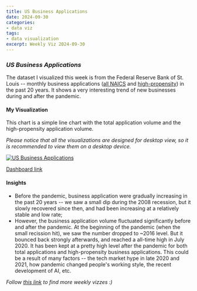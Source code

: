 ```yaml
---
title: US Business Applications
date: 2024-09-30
categories:
- data viz
tags:
- data visualization
excerpt: Weekly Viz 2024-09-30
---
```


### *US Business Applications*

The dataset I visualized this week is from the Federal Reserve Bank of St. Louis -- monthly business applications ([all NAICS](https://fred.stlouisfed.org/series/BABATOTALSAUS) and [high-propensity](https://fred.stlouisfed.org/series/BAHBATOTALSAUS)) in the past 20 years. It shows a very interesting trend of new businesses during and after the pandemic.  

#### My Visualization

This chart is a simple line chart with the total application volume and the high-propensity application volume.  

*Please notice that all the visualizations are designed for desktop view, so it is recommended to view them on a desktop device.*  

<div class='tableauPlaceholder' id='viz1727752606339' style='position: relative'>
  <noscript><a href='#'>
    <img alt='US Business Applications ' src='https:&#47;&#47;public.tableau.com&#47;static&#47;images&#47;20&#47;20240930USBusinessApplications&#47;USBusinessApplications&#47;1_rss.png' style='border: none' />
  </a></noscript>
  <object class='tableauViz'  style='display:none;'>
    <param name='host_url' value='https%3A%2F%2Fpublic.tableau.com%2F' />
    <param name='embed_code_version' value='3' />
    <param name='site_root' value='' />
    <param name='name' value='20240930USBusinessApplications&#47;USBusinessApplications' />
    <param name='tabs' value='no' />
    <param name='toolbar' value='yes' />
    <param name='static_image' value='https:&#47;&#47;public.tableau.com&#47;static&#47;images&#47;20&#47;20240930USBusinessApplications&#47;USBusinessApplications&#47;1.png' />
    <param name='animate_transition' value='yes' />
    <param name='display_static_image' value='yes' />
    <param name='display_spinner' value='yes' />
    <param name='display_overlay' value='yes' />
    <param name='display_count' value='yes' />
    <param name='language' value='en-US' />
    <param name='filter' value='publish=yes' />
  </object></div>               
  <script type='text/javascript'>             
    var divElement = document.getElementById('viz1727752606339');        
    var vizElement = divElement.getElementsByTagName('object')[0];      
    if ( divElement.offsetWidth > 800 ) { vizElement.style.width='800px';vizElement.style.height='627px';} else if ( divElement.offsetWidth > 500 ) { vizElement.style.width='800px';vizElement.style.height='627px';} else { vizElement.style.width='100%';vizElement.style.height='727px';}                 
    var scriptElement = document.createElement('script');          
    scriptElement.src = 'https://public.tableau.com/javascripts/api/viz_v1.js';  
    vizElement.parentNode.insertBefore(scriptElement, vizElement);          
  </script>

[Dashboard link](https://public.tableau.com/views/20240930USBusinessApplications/USBusinessApplications?:language=en-US&publish=yes&:sid=&:redirect=auth&:display_count=n&:origin=viz_share_link)
  
#### Insights
* Before the pandemic, business application were gradually increasing in the past 20 years -- we saw a small dip during the 2008 recession, but it slowly recovered since then, and had been increasing at a relatively stable and low rate;
* However, the business application volume fluctuated significantly before and after the pandemic. At the beginning of the pandemic (when the small recission hit), we saw the number dropped to ~2016 level. But it bounced back strongly afterwards, and reached a all-time high in July 2020. It has been kept at a pretty high level after the pandemic for both total applications and high-propensity business applications. This could be a result of many factors -- the tech market hype in late 2020 and 2021, how pandemic changed people's working style, the recent development of AI, etc.  
  
*Follow [this link](https://yudong-94.github.io/personal-website/project/WeeklyViz2024/) to find more weekly vizzes :)*
